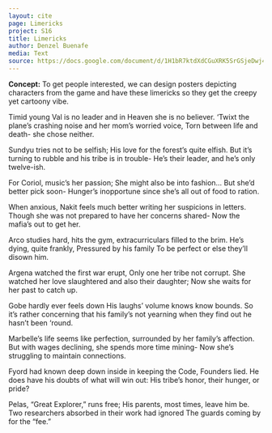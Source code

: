 ```yaml
---
layout: cite
page: Limericks
project: S16
title: Limericks
author: Denzel Buenafe
media: Text
source: https://docs.google.com/document/d/1H1bR7ktdXdCGuXRK5SrGSjeDwj42xHxdOLupg7RjHZU/edit?usp=sharing
---
```

**Concept:** To get people interested, we can design posters depicting characters from the game and have these limericks so they get the creepy yet cartoony vibe.

Timid young Val is no leader
and in Heaven she is no believer.
‘Twixt the plane’s crashing noise
and her mom’s worried voice,
Torn between life and death- she chose neither.

Sundyu tries not to be selfish;
His love for the forest’s quite elfish.
But it’s turning to rubble
and his tribe is in trouble-
He’s their leader, and he’s only twelve-ish.

For Coriol, music’s her passion;
She might also be into fashion…
But she’d better pick soon-
Hunger’s inopportune
since she’s all out of food to ration.

When anxious, Nakit feels much better
writing her suspicions in letters.
Though she was not prepared
to have her concerns shared-
Now the mafia’s out to get her.

Arco studies hard, hits the gym,
extracurriculars filled to the brim.
He’s dying, quite frankly,
Pressured by his family
To be perfect or else they’ll disown him.

Argena watched the first war erupt,
Only one her tribe not corrupt.
She watched her love slaughtered
and also their daughter;
Now she waits for her past to catch up.

Gobe hardly ever feels down
His laughs’ volume knows know bounds.
So it’s rather concerning
that his family’s not yearning
when they find out he hasn’t been ‘round.


Marbelle’s life seems like perfection,
surrounded by her family’s affection.
But with wages declining,
she spends more time mining-
Now she’s struggling to maintain connections.

Fyord had known deep down inside
in keeping the Code, Founders lied.
He does have his doubts
of what will win out:
His tribe’s honor, their hunger, or pride?

Pelas, “Great Explorer,” runs free;
His parents, most times, leave him be.
Two researchers absorbed
in their work had ignored
The guards coming by for the “fee.”
